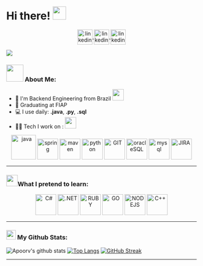 # Hi there! <img src="https://github.com/TheDudeThatCode/TheDudeThatCode/blob/master/Assets/Hi.gif" width="35" />
<p align="center">
      <a href="https://www.linkedin.com/in/iveschiba/" target="blank">
            <img align="center" src="https://www.vectorlogo.zone/logos/linkedin/linkedin-icon.svg" alt="linkedin_link" height="40" width="40" />
      </a>
      <a href="https://www.instagram.com/ivess__/" target="blank">
            <img align="center" src="https://www.vectorlogo.zone/logos/instagram/instagram-icon.svg" alt="linkedin_link" height="40" width="40" />
      </a>
      <a href="https://twitter.com/IvesChiba" target="blank">
            <img align="center" src="https://www.vectorlogo.zone/logos/twitter/twitter-tile.svg" alt="linkedin_link" height="40" width="40" />
      </a>
</p>


![](https://camo.githubusercontent.com/992babdffd8c74a1502de375fbdf7e4d54773242/68747470733a2f2f6d656469612e67697068792e636f6d2f6d656469612f53576f536b4e36447854737a71494b4571762f67697068792e676966)

### <img src="https://github.com/TheDudeThatCode/TheDudeThatCode/blob/master/Assets/Developer.gif" width="45" /> About Me:
- 🏦 I'm Backend Engineering from Brazil 
      <img src="https://media.giphy.com/media/WUlplcMpOCEmTGBtBW/giphy.gif" width="30">
- 📝 Graduating at FIAP
- 💻 I use daily: **.java**, **.py**,  **.sql**
- 🧑‍💻 Tech I work on : <img src="https://cdn.dribbble.com/users/57484/screenshots/2071184/media/e65e8ed8f3c8e7c7ef3ed4bcb481f186.gif" width="30">
        

<p align="center">
      <img src="https://www.vectorlogo.zone/logos/java/java-icon.svg" alt="java" width="65" height="65"/> 
      <img src="https://www.vectorlogo.zone/logos/springio/springio-icon.svg" alt="spring" width="55" height="55"/>
      <img src="https://www.vectorlogo.zone/logos/apache_maven/apache_maven-icon.svg" alt="maven" width="55" height="55"/>
      <img src="https://www.vectorlogo.zone/logos/python/python-icon.svg" alt="python" width="55" height="55"/>
      <img src="https://www.vectorlogo.zone/logos/git-scm/git-scm-icon.svg" alt="GIT" width="55" height="55"/> 
<!--       <img src="https://www.vectorlogo.zone/logos/kubernetes/kubernetes-icon.svg" alt="kubernetes" width="55" height="55"/>
      <img src="https://www.vectorlogo.zone/logos/microsoft_azure/microsoft_azure-icon.svg" alt="azure" width="55" height="55"/>
      <img src="https://www.vectorlogo.zone/logos/docker/docker-official.svg" alt="docker" width="60" height="50"/> -->
      <img src="https://www.vectorlogo.zone/logos/oracle/oracle-icon.svg" alt="oracleSQL" width="55" height="55"/> 
      <img src="https://www.vectorlogo.zone/logos/mysql/mysql-icon.svg" alt="mysql" width="55" height="55"/>
      <img src="https://www.vectorlogo.zone/logos/atlassian_jira/atlassian_jira-icon.svg" alt="JIRA" width="55" height="55"/>
</p>

---
### <img src='https://upload.wikimedia.org/wikipedia/commons/e/e5/Brain_Food_-_Idil_Keysan_-_Wikimedia_Giphy_stickers_2019.gif' width='30'>What I pretend to learn:

<p align="center">
      <img src="https://skillicons.dev/icons?i=cs" alt="C#" width="55" height="55"/> 
      <img src="https://skillicons.dev/icons?i=dotnet" alt=".NET" width="55" height="55"/>
      <img src="https://skillicons.dev/icons?i=ruby" alt="RUBY" width="55" height="55"/>
      <img src="https://skillicons.dev/icons?i=go" alt="GO" width="55" height="55"/>
      <img src="https://skillicons.dev/icons?i=nodejs" alt="NODEJS" width="55" height="55"/>
      <img src="https://skillicons.dev/icons?i=cpp" alt="C++" width="55" height="55"/>
</p>


---
### <img src='https://media1.giphy.com/media/du3J3cXyzhj75IOgvA/giphy.gif?cid=ecf05e47x2g034i9pzwtzzsd3xgg2w9nr94t4tflbbgo3008&rid=giphy.gif' width='25' /> My Github Stats:
![Apoorv's github stats](https://github-readme-stats.vercel.app/api?username=ivesjc&show_icons=true&title_color=ffc857&icon_color=8ac926&text_color=daf7dc&bg_color=151515&hide=issues&count_private=true&include_all_commits=true)
[![Top Langs](https://github-readme-stats.vercel.app/api/top-langs/?username=ivesjc&layout=compact&text_color=daf7dc&bg_color=151515&hide=css,html,php)](https://github.com/anuraghazra/github-readme-stats)
[![GitHub Streak](https://github-readme-streak-stats.herokuapp.com/?user=ivesjc&theme=dark)](https://git.io/streak-stats)

<!--START_SECTION:waka-->

<!--END_SECTION:waka-->

---

